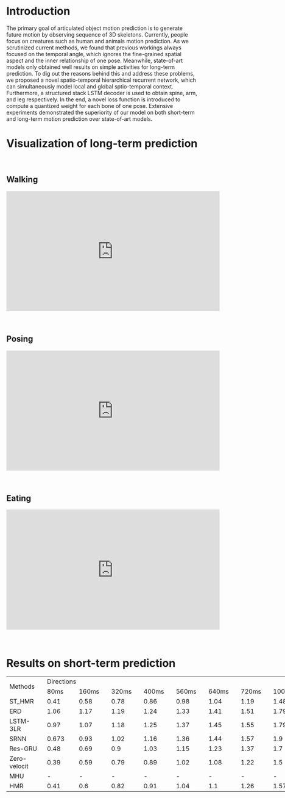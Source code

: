 # Introduction
The primary goal of articulated object motion prediction is to generate future motion by observing sequence of 3D skeletons. Currently, people focus on creatures such as human and animals motion prediction. As we scrutinized current methods, we found that previous workings always focused on the temporal angle, which ignores the fine-grained spatial aspect and the inner relationship of one pose. Meanwhile, state-of-art models only obtained well results on simple activities for long-term prediction. To dig out the reasons behind this and address these problems, we proposed a novel spatio-temporal hierarchical recurrent network, which can simultaneously model local and global sptio-temporal context. Furthermore, a structured stack LSTM decoder is used to obtain spine, arm, and leg respectively. In the end, a novel loss function is introduced to compute a quantized weight for each bone of one pose. Extensive experiments demonstrated the superiority of our model on both short-term and long-term motion prediction over state-of-art models.

# Visualization of long-term prediction

&nbsp;&nbsp;

## Walking


<center><iframe width="560" height="315" src="https://www.youtube.com/embed/4Z1IWTl-_7w" frameborder="0" allow="accelerometer; autoplay; encrypted-media; gyroscope; picture-in-picture" allowfullscreen></iframe></center>

&nbsp;

## Posing


<center><iframe width="560" height="315" src="https://www.youtube.com/embed/UptXczFf6Ro" frameborder="0" allow="accelerometer; autoplay; encrypted-media; gyroscope; picture-in-picture" allowfullscreen></iframe></center>

&nbsp;

## Eating


<center><iframe width="560" height="315" src="https://www.youtube.com/embed/Scur-WShQ5Y" frameborder="0" allow="accelerometer; autoplay; encrypted-media; gyroscope; picture-in-picture" allowfullscreen></iframe></center>

&nbsp;

# Results on short-term prediction

<table border=0 cellpadding=0 cellspacing=0 width=783 style='border-collapse:
 collapse;table-layout:fixed;width:585pt'>
 <col width=87 span=9 style='width:65pt'>
 <tr height=21 style='height:16.0pt'>
  <td rowspan=2 height=42 class=xl63 width=87 style='height:32.0pt;width:65pt'>Methods</td>
  <td colspan=8 class=xl68 width=696 style='width:520pt'>Directions</td>
 </tr>
 <tr height=21 style='height:16.0pt'>
  <td height=21 class=xl65 style='height:16.0pt'>80ms</td>
  <td class=xl66 style='border-left:none'>160ms</td>
  <td class=xl66 style='border-left:none'>320ms</td>
  <td class=xl66 style='border-left:none'>400ms</td>
  <td class=xl66 style='border-left:none'>560ms</td>
  <td class=xl66 style='border-left:none'>640ms</td>
  <td class=xl66 style='border-left:none'>720ms</td>
  <td class=xl67 style='border-left:none'>1000ms</td>
 </tr>
 <tr height=21 style='height:16.0pt'>
  <td height=21 style='height:16.0pt'>ST_HMR</td>
  <td class=xl71 style='border-top:none'>0.41</td>
  <td class=xl69 style='border-top:none;border-left:none'>0.58</td>
  <td class=xl69 style='border-top:none;border-left:none'>0.78</td>
  <td class=xl69 style='border-top:none;border-left:none'>0.86</td>
  <td class=xl69 style='border-top:none;border-left:none'>0.98</td>
  <td class=xl69 style='border-top:none;border-left:none'>1.04</td>
  <td class=xl69 style='border-top:none;border-left:none'>1.19</td>
  <td class=xl70 style='border-top:none;border-left:none'>1.48</td>
 </tr>
 <tr height=21 style='height:16.0pt'>
  <td height=21 style='height:16.0pt'>ERD</td>
  <td class=xl74 style='border-top:none'>1.06</td>
  <td class=xl75 style='border-top:none;border-left:none'>1.17</td>
  <td class=xl75 style='border-top:none;border-left:none'>1.19</td>
  <td class=xl75 style='border-top:none;border-left:none'>1.24</td>
  <td class=xl75 style='border-top:none;border-left:none'>1.33</td>
  <td class=xl75 style='border-top:none;border-left:none'>1.41</td>
  <td class=xl75 style='border-top:none;border-left:none'>1.51</td>
  <td class=xl76 style='border-top:none;border-left:none'>1.79</td>
 </tr>
 <tr height=21 style='height:16.0pt'>
  <td height=21 style='height:16.0pt'>LSTM-3LR</td>
  <td class=xl74 style='border-top:none'>0.97</td>
  <td class=xl75 style='border-top:none;border-left:none'>1.07</td>
  <td class=xl75 style='border-top:none;border-left:none'>1.18</td>
  <td class=xl75 style='border-top:none;border-left:none'>1.25</td>
  <td class=xl75 style='border-top:none;border-left:none'>1.37</td>
  <td class=xl75 style='border-top:none;border-left:none'>1.45</td>
  <td class=xl75 style='border-top:none;border-left:none'>1.55</td>
  <td class=xl76 style='border-top:none;border-left:none'>1.79</td>
 </tr>
 <tr height=21 style='height:16.0pt'>
  <td height=21 style='height:16.0pt'>SRNN</td>
  <td class=xl74 style='border-top:none'>0.673</td>
  <td class=xl75 style='border-top:none;border-left:none'>0.93</td>
  <td class=xl75 style='border-top:none;border-left:none'>1.02</td>
  <td class=xl75 style='border-top:none;border-left:none'>1.16</td>
  <td class=xl75 style='border-top:none;border-left:none'>1.36</td>
  <td class=xl75 style='border-top:none;border-left:none'>1.44</td>
  <td class=xl75 style='border-top:none;border-left:none'>1.57</td>
  <td class=xl76 style='border-top:none;border-left:none'>1.9</td>
 </tr>
 <tr height=21 style='height:16.0pt'>
  <td height=21 style='height:16.0pt'>Res-GRU</td>
  <td class=xl74 style='border-top:none'>0.48</td>
  <td class=xl75 style='border-top:none;border-left:none'>0.69</td>
  <td class=xl75 style='border-top:none;border-left:none'>0.9</td>
  <td class=xl75 style='border-top:none;border-left:none'>1.03</td>
  <td class=xl75 style='border-top:none;border-left:none'>1.15</td>
  <td class=xl75 style='border-top:none;border-left:none'>1.23</td>
  <td class=xl75 style='border-top:none;border-left:none'>1.37</td>
  <td class=xl76 style='border-top:none;border-left:none'>1.7</td>
 </tr>
 <tr height=21 style='height:16.0pt'>
  <td height=21 style='height:16.0pt'>Zero-velocit<span style='display:none'>y</span></td>
  <td class=xl74 style='border-top:none'>0.39</td>
  <td class=xl75 style='border-top:none;border-left:none'>0.59</td>
  <td class=xl75 style='border-top:none;border-left:none'>0.79</td>
  <td class=xl75 style='border-top:none;border-left:none'>0.89</td>
  <td class=xl75 style='border-top:none;border-left:none'>1.02</td>
  <td class=xl75 style='border-top:none;border-left:none'>1.08</td>
  <td class=xl75 style='border-top:none;border-left:none'>1.22</td>
  <td class=xl76 style='border-top:none;border-left:none'>1.5</td>
 </tr>
 <tr height=21 style='height:16.0pt'>
  <td height=21 style='height:16.0pt'>MHU</td>
  <td class=xl74 style='border-top:none'>-</td>
  <td class=xl74 style='border-top:none'>-</td>
  <td class=xl74 style='border-top:none'>-</td>
  <td class=xl74 style='border-top:none'>-</td>
  <td class=xl74 style='border-top:none'>-</td>
  <td class=xl74 style='border-top:none'>-</td>
  <td class=xl74 style='border-top:none'>-</td>
  <td class=xl74 style='border-top:none'>-</td>
 </tr>
 <tr height=21 style='height:16.0pt'>
  <td height=21 style='height:16.0pt'>HMR</td>
  <td class=xl64 style='border-top:none'>0.41</td>
  <td class=xl72 style='border-top:none;border-left:none'>0.6</td>
  <td class=xl72 style='border-top:none;border-left:none'>0.82</td>
  <td class=xl72 style='border-top:none;border-left:none'>0.91</td>
  <td class=xl72 style='border-top:none;border-left:none'>1.04</td>
  <td class=xl72 style='border-top:none;border-left:none'>1.1</td>
  <td class=xl72 style='border-top:none;border-left:none'>1.26</td>
  <td class=xl73 style='border-top:none;border-left:none'>1.57</td>
 </tr>
 <![if supportMisalignedColumns]>
 <tr height=0 style='display:none'>
  <td width=87 style='width:65pt'></td>
  <td width=87 style='width:65pt'></td>
  <td width=87 style='width:65pt'></td>
  <td width=87 style='width:65pt'></td>
  <td width=87 style='width:65pt'></td>
  <td width=87 style='width:65pt'></td>
  <td width=87 style='width:65pt'></td>
  <td width=87 style='width:65pt'></td>
  <td width=87 style='width:65pt'></td>
 </tr>
 <![endif]>
</table>